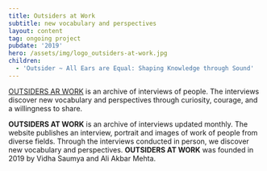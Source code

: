 ```yaml
---
title: Outsiders at Work
subtitle: new vocabulary and perspectives
layout: content
tag: ongoing project
pubdate: '2019'
hero: /assets/img/logo_outsiders-at-work.jpg
children:
  - 'Outsider ~ All Ears are Equal: Shaping Knowledge through Sound'
---
```

[OUTSIDERS AR WORK](https://outsidersatwork.wordpress.com/) is an archive of interviews of people. The interviews discover new vocabulary and perspectives through curiosity, courage, and a willingness to share.

**OUTSIDERS AT WORK** is an archive of interviews updated monthly.  The website publishes an interview, portrait and images of work of people from diverse fields. Through the interviews conducted in person, we discover new vocabulary and perspectives. **OUTSIDERS AT WORK** was founded in 2019 by Vidha Saumya and Ali Akbar Mehta.
